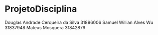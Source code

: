 # ProjetoDisciplina

Douglas Andrade Cerqueira da Silva 31896006
Samuel Willian Alves Wu 31837948
Mateus Mosquera 31842879

